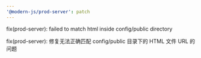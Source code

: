 ```yaml
---
'@modern-js/prod-server': patch
---
```


fix(prod-server): failed to match html inside config/public directory

fix(prod-server): 修复无法正确匹配 config/public 目录下的 HTML 文件 URL 的问题
